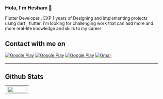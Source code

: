 ### Hola, I'm Hesham 👋
Flutter Developer , EXP 1 years of Designing and implementing projects using dart , flutter.
i'm looking for challenging work that can add more and more real-life knowledge and skills to my career




<h2> Contact with me on </h2>


<p><a href="http://Wa.me/201119244463" target="_blank"><img alt="Google Play" src="https://img.shields.io/badge/whatsapp%20bussines-128C7E.svg?style=for-the-badge&logo=whatsapp&logoColor=white" /></a>
<a href="https://www.facebook.com/HxBoss" target="_blank"><img alt="Google Play" src="https://img.shields.io/badge/Facebook-4267B2.svg?style=for-the-badge&logo=facebook&logoColor=white" /></a>
<a href="https://www.linkedin.com/in/hesham-mosaad" target="_blank"><img alt="Google Play" src="https://img.shields.io/badge/linkedin-0077b5.svg?style=for-the-badge&logo=linkedin&logoColor=white" /></a>
<a href="mailto:heshammosaadx@gmail.com" target="_blank">
<img src=https://img.shields.io/badge/Gmail-D14836?style=for-the-badge&logo=gmail&logoColor=white alt=Gmail style="margin-bottom: 5px;" />
</a>
<hr>


## Github Stats  
<table><tr><td valign="top" width="50%">

<img src="https://github-readme-stats.vercel.app/api?username=heshamghareeb&show_icons=true&count_private=true&hide_border=true" align="left" style="width: 100%" />

<!--</td><td valign="top" width="50%">

<img src="https://github-readme-stats.vercel.app/api/top-langs/?username=heshamghareeb&hide_border=true&layout=compact" align="left" style="width: 100%" />

</td></tr></table> --> 

<br/>  





<!--
**heshamghareeb/heshamghareeb** is a ✨ _special_ ✨ repository because its `README.md` (this file) appears on your GitHub profile.

Here are some ideas to get you started:

- 🔭 I’m currently working on ...
- 🌱 I’m currently learning ...
- 👯 I’m looking to collaborate on ...
- 🤔 I’m looking for help with ...
- 💬 Ask me about ...
- 📫 How to reach me: ...
- 😄 Pronouns: ...
- ⚡ Fun fact: ...
-->
